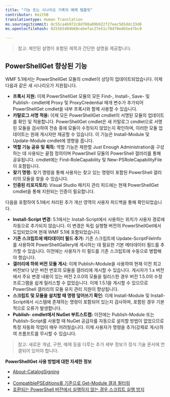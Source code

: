 ```yaml
---
title: "기능 또는 시나리오 기록의 예제 템플릿"
contributor: KeithB
translationtype: Human Translation
ms.sourcegitcommit: 8c55ca4b972c8d708a09b922f27eec585ddc33d0
ms.openlocfilehash: 025565404b60cebefac27e51c70d70edb5e47bc9

---
```


>참고: 제안된 설명이 포함된 제목과 간단한 설명을 제공합니다.

## PowerShellGet 향상된 기능 ##
WMF 5.1에서는 PowerShellGet 모듈의 cmdlet이 상당히 업데이트되었습니다. 이제 다음과 같은 새 시나리오가 지원됩니다.

- **프록시 지원:** 이제 PowerShellGet 모듈의 모든 Find-, Install-, Save- 및 Publish- cmdlet에 Proxy 및 ProxyCredential 매개 변수가 추가되어 PowerShellGet cmdlet을 내부 프록시와 함께 사용할 수 있습니다. 
- **카탈로그 서명 적용:** 이제 모든 PowerShellGet cmdlet이 서명된 모듈의 업데이트를 확인 및 적용합니다. PowerShellGet cmdlet은 새 카탈로그 cmdlet으로 서명된 모듈을 검사하여 전송 중에 모듈이 수정되지 않았는지 확인하며, 이러한 모듈 업데이트는 원래 게시자만 제공할 수 있습니다. 이 기능은 Install-Module 및 Update-Module cmdlet에 영향을 줍니다. 
- **역할 기능 공유 및 획득:** 역할 기능은 제한할 Just Enough Administration을 구성하는 데 사용되는 끝점 정의이며 PowerShell 모듈의 PowerShell 갤러리를 통해 공유됩니다. cmdlet에는 Find-RoleCapability 및 New-PSRoleCapabilityFile이 포함됩니다. 
- **찾기 명령:** 찾기 명령을 통해 사용자는 찾고 있는 명령이 포함된 PowerShell 갤러리의 모듈을 찾을 수 있습니다. 
- **인증된 리포지토리:** Visual Studio 패키지 관리 피드에는 현재 PowerShellGet cmdlet을 통해 지원되는 인증이 필요합니다.

다음을 포함하여 5.1에서 처리된 추가 개선 영역이 사용자 피드백을 통해 확인되었습니다.

- **Install-Script 변경:** 5.1에서는 Install-Script에서 사용하는 위치가 사용자 경로에 자동으로 추가되지 않습니다. 이 변경은 독립 실행형 버전의 PowerShellGet에서 도입되었으며 현재 WMF 5.1에 포함되었습니다.
- **기존 스크립트에 메타데이터 필드 추가:** 기존 스크립트에 Update-ScriptFileInfo를 사용하여 PowerShellGallery에 게시하는 데 필요한 기본 메타데이터 필드를 추가할 수 있습니다. 이전에는 사용자가 이 필드를 기존 스크립트에 수동으로 병합해야 했습니다.
- **갤러리에 하위 버전 모듈 게시:** 이제 Publish-Module을 사용하여 현재 이전 최고 버전보다 낮은 버전 번호의 모듈을 갤러리에 게시할 수 있습니다. 게시자가 1.x 버전에서 주요 변경 내용이 있는 버전 2.0.0의 모듈을 릴리스한 경우 버전 1.5.0의 수정 프로그램을 쉽게 릴리스할 수 없었습니다. 이제 1.5.1을 게시할 수 있으므로 PowerShell 갤러리의 모듈 유지 관리 지원이 향상됩니다. 
- **스크립트 및 모듈을 설치할 때 명령 덮어쓰기 확인:** 이제 Install-Module 및 Install-Script에서 시스템에 존재하는 명령이 포함되어 있는지 검사하며, 포함된 경우 기본적으로 오류가 발생합니다. 
- **Publish- cmdlet에서 NuGet 부트스트랩:** 이전에는 Publish-Module 또는 Publish-Script를 사용할 때 NuGet 공급자를 자동으로 설치할 방법이 없었으므로 특정 자동화 작업이 매우 어려웠습니다. 이제 사용자가 명령을 추가(강제로 게시)하여 프롬프트를 무시할 수 있습니다. 

>참고: 새로운 개념, 구현, 예제 등을 다루는 추가 세부 정보가 정식 기술 문서에 연결되어 있어야 합니다.

**PowerShellGet 사용 방법에 대한 자세한 정보**
- [About-CatalogSigning]()
- []()
- [CompatiblePSEditions를 기준으로 Get-Module 결과 필터링]()
- [호환되는 PowerShell 버전에서 실행하지 않는 경우 스크립트 실행 방지]()






<!--HONumber=Aug16_HO3-->


